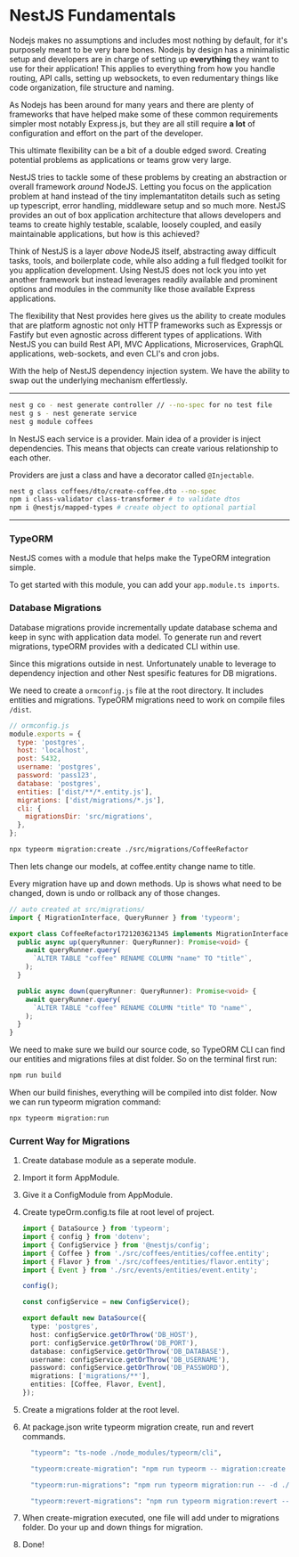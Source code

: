 # NestJS Fundamentals

Nodejs makes no assumptions and includes most nothing by default, for it's purposely meant to be very bare bones. Nodejs by design has a minimalistic setup and developers are in charge of setting up **everything** they want to use for their application! This applies to everything from how you handle routing, API calls, setting up websockets, to even redumentary things like code organization, file structure and naming.

As Nodejs has been around for many years and there are plenty of frameworks that have helped make some of these common requirements simpler most notably Express.js, but they are all still require **a lot** of configuration and effort on the part of the developer.

This ultimate flexibility can be a bit of a double edged sword. Creating potential problems as applications or teams grow very large. 

NestJS tries to tackle some of these problems by creating an abstraction or overall framework *around* NodeJS. Letting you focus on the application problem at hand instead of the tiny implemantatiton details such as seting up typescript, error handling, middleware setup and so much more. NestJS provides an out of box application architecture that allows developers and teams to create highly testable, scalable, loosely coupled, and easily maintainable applications, but how is this achieved?

Think of NestJS is a layer *above* NodeJS itself, abstracting away difficult tasks, tools, and boilerplate code, while also adding a full fledged toolkit for you application development. Using NestJS does not lock you into yet another framework but instead leverages readily available and prominent options and modules in the community like those available Express applications.

The flexibility that Nest provides here gives us the ability to create modules that are platform agnostic not only HTTP frameworks such as Expressjs or Fastify but even agnostic across different types of applications. With NestJS you can build Rest API, MVC Applications, Microservices, GraphQL applications, web-sockets, and even CLI's and cron jobs.

With the help of NestJS dependency injection system. We have the ability to swap out the underlying mechanism effertlessly. 

----

```sh
nest g co - nest generate controller // --no-spec for no test file
nest g s - nest generate service
nest g module coffees
```

In NestJS each service is a provider. Main idea of a provider is inject dependencies. This means that objects can create various relationship to each other.

Providers are just a class and have a decorator called `@Injectable`. 

```sh
nest g class coffees/dto/create-coffee.dto --no-spec
npm i class-validator class-transformer # to validate dtos
npm i @nestjs/mapped-types # create object to optional partial
```

---

### TypeORM

NestJS comes with a module that helps make the TypeORM integration simple.

To get started with this module, you can add your `app.module.ts imports`.

### Database Migrations

Database migrations provide incrementally update database schema and keep in sync with application data model. To generate run and revert migrations, typeORM provides with a dedicated CLI within use.

Since this migrations outside in nest. Unfortunately unable to leverage to dependency injection and other Nest spesific features for DB migrations.

We need to create a `ormconfig.js` file at the root directory. It includes entities and migrations. TypeORM migrations need to work on compile files `/dist`.

```js
// ormconfig.js
module.exports = {
  type: 'postgres',
  host: 'localhost',
  post: 5432,
  username: 'postgres',
  password: 'pass123',
  database: 'postgres',
  entities: ['dist/**/*.entity.js'],
  migrations: ['dist/migrations/*.js'],
  cli: {
    migrationsDir: 'src/migrations',
  },
};

```

```sh
npx typeorm migration:create ./src/migrations/CoffeeRefactor
```

Then lets change our models, at coffee.entity change name to title.

Every migration have up and down methods. Up is shows what need to be changed, down is undo or rollback any of those changes.

```ts
// auto created at src/migrations/
import { MigrationInterface, QueryRunner } from 'typeorm';

export class CoffeeRefactor1721203621345 implements MigrationInterface {
  public async up(queryRunner: QueryRunner): Promise<void> {
    await queryRunner.query(
      `ALTER TABLE "coffee" RENAME COLUMN "name" TO "title"`,
    );
  }

  public async down(queryRunner: QueryRunner): Promise<void> {
    await queryRunner.query(
      `ALTER TABLE "coffee" RENAME COLUMN "title" TO "name"`,
    );
  }
}
```

We need to make sure we build our source code, so TypeORM CLI can find our entities and migrations files at dist folder. So on the terminal first run:

```sh
npm run build
```

When our build finishes, everything will be compiled into dist folder. Now we can run typeorm migration command:

```sh
npx typeorm migration:run
```

### Current Way for Migrations

1. Create database module as a seperate module.
2. Import it form AppModule.
3. Give it a ConfigModule from AppModule.
4. Create typeOrm.config.ts file at root level of project.

    ```ts
    import { DataSource } from 'typeorm';
    import { config } from 'dotenv';
    import { ConfigService } from '@nestjs/config';
    import { Coffee } from './src/coffees/entities/coffee.entity';
    import { Flavor } from './src/coffees/entities/flavor.entity';
    import { Event } from './src/events/entities/event.entity';

    config();

    const configService = new ConfigService();

    export default new DataSource({
      type: 'postgres',
      host: configService.getOrThrow('DB_HOST'),
      port: configService.getOrThrow('DB_PORT'),
      database: configService.getOrThrow('DB_DATABASE'),
      username: configService.getOrThrow('DB_USERNAME'),
      password: configService.getOrThrow('DB_PASSWORD'),
      migrations: ['migrations/**'],
      entities: [Coffee, Flavor, Event],
    });
    ```
5. Create a migrations folder at the root level.
6. At package.json write typeorm migration create, run and revert commands.
    
    ```sh
      "typeorm": "ts-node ./node_modules/typeorm/cli",

      "typeorm:create-migration": "npm run typeorm -- migration:create ./migrations/$npm_config_name",

      "typeorm:run-migrations": "npm run typeorm migration:run -- -d ./typeOrm.config.ts",

      "typeorm:revert-migrations": "npm run typeorm migration:revert -- -d ./typeOrm.config.ts"
    ```
7. When create-migration executed, one file will add under to migrations folder. Do your up and down things for migration.
8. Done!